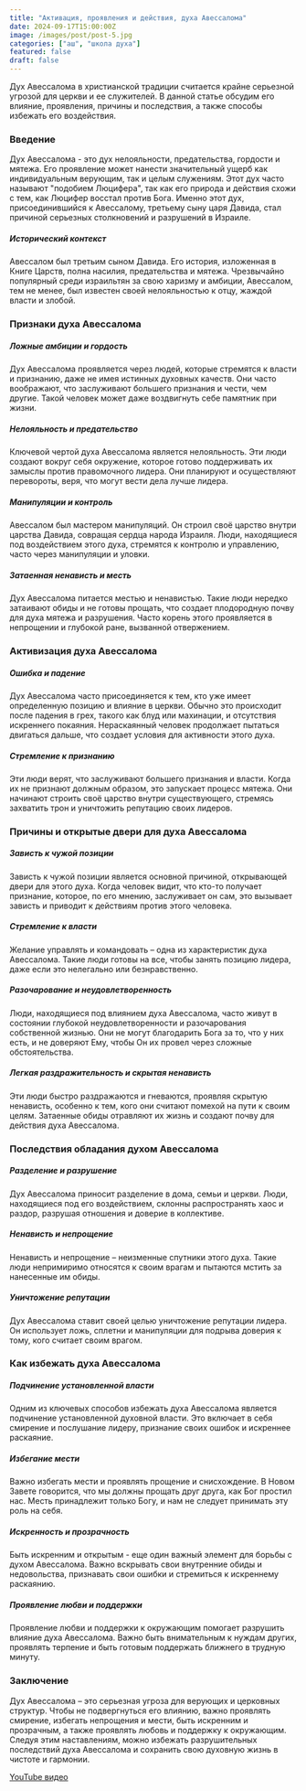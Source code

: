 ```yaml
---
title: "Активация, проявления и действия, духа Авессалома"
date: 2024-09-17T15:00:00Z
image: /images/post/post-5.jpg
categories: ["аш", "школа духа"]
featured: false
draft: false
---
```


Дух Авессалома в христианской традиции считается крайне серьезной угрозой для церкви и ее служителей. В данной статье обсудим его влияние, проявления, причины и последствия, а также способы избежать его воздействия.

### Введение

Дух Авессалома - это дух нелояльности, предательства, гордости и мятежа. Его проявление может нанести значительный ущерб как индивидуальным верующим, так и целым служениям. Этот дух часто называют "подобием Люцифера", так как его природа и действия схожи с тем, как Люцифер восстал против Бога. Именно этот дух, присоединившийся к Авессалому, третьему сыну царя Давида, стал причиной серьезных столкновений и разрушений в Израиле.

##### Исторический контекст

Авессалом был третьим сыном Давида. Его история, изложенная в Книге Царств, полна насилия, предательства и мятежа. Чрезвычайно популярный среди израильтян за свою харизму и амбиции, Авессалом, тем не менее, был известен своей нелояльностью к отцу, жаждой власти и злобой.

### Признаки духа Авессалома

##### Ложные амбиции и гордость

Дух Авессалома проявляется через людей, которые стремятся к власти и признанию, даже не имея истинных духовных качеств. Они часто воображают, что заслуживают большего признания и чести, чем другие. Такой человек может даже воздвигнуть себе памятник при жизни.

##### Нелояльность и предательство

Ключевой чертой духа Авессалома является нелояльность. Эти люди создают вокруг себя окружение, которое готово поддерживать их замыслы против правомочного лидера. Они планируют и осуществляют перевороты, веря, что могут вести дела лучше лидера.

##### Манипуляции и контроль

Авессалом был мастером манипуляций. Он строил своё царство внутри царства Давида, совращая сердца народа Израиля. Люди, находящиеся под воздействием этого духа, стремятся к контролю и управлению, часто через манипуляции и уловки.

##### Затаенная ненависть и месть

Дух Авессалома питается местью и ненавистью. Такие люди нередко затаивают обиды и не готовы прощать, что создает плодородную почву для духа мятежа и разрушения. Часто корень этого проявляется в непрощении и глубокой ране, вызванной отвержением.

### Активизация духа Авессалома

##### Ошибка и падение

Дух Авессалома часто присоединяется к тем, кто уже имеет определенную позицию и влияние в церкви. Обычно это происходит после падения в грех, такого как блуд или махинации, и отсутствия искреннего покаяния. Нераскаянный человек продолжает пытаться двигаться дальше, что создает условия для активности этого духа.

##### Стремление к признанию

Эти люди верят, что заслуживают большего признания и власти. Когда их не признают должным образом, это запускает процесс мятежа. Они начинают строить своё царство внутри существующего, стремясь захватить трон и уничтожить репутацию своих лидеров.

### Причины и открытые двери для духа Авессалома

##### Зависть к чужой позиции

Зависть к чужой позиции является основной причиной, открывающей двери для этого духа. Когда человек видит, что кто-то получает признание, которое, по его мнению, заслуживает он сам, это вызывает зависть и приводит к действиям против этого человека.

##### Стремление к власти

Желание управлять и командовать – одна из характеристик духа Авессалома. Такие люди готовы на все, чтобы занять позицию лидера, даже если это нелегально или безнравственно.

##### Разочарование и неудовлетворенность

Люди, находящиеся под влиянием духа Авессалома, часто живут в состоянии глубокой неудовлетворенности и разочарования собственной жизнью. Они не могут благодарить Бога за то, что у них есть, и не доверяют Ему, чтобы Он их провел через сложные обстоятельства.

##### Легкая раздражительность и скрытая ненависть

Эти люди быстро раздражаются и гневаются, проявляя скрытую ненависть, особенно к тем, кого они считают помехой на пути к своим целям. Затаенные обиды отравляют их жизнь и создают почву для действия духа Авессалома.

### Последствия обладания духом Авессалома

##### Разделение и разрушение

Дух Авессалома приносит разделение в дома, семьи и церкви. Люди, находящиеся под его воздействием, склонны распространять хаос и раздор, разрушая отношения и доверие в коллективе.

##### Ненависть и непрощение

Ненависть и непрощение – неизменные спутники этого духа. Такие люди непримиримо относятся к своим врагам и пытаются мстить за нанесенные им обиды.

##### Уничтожение репутации

Дух Авессалома ставит своей целью уничтожение репутации лидера. Он использует ложь, сплетни и манипуляции для подрыва доверия к тому, кого считает своим врагом.

### Как избежать духа Авессалома

##### Подчинение установленной власти

Одним из ключевых способов избежать духа Авессалома является подчинение установленной духовной власти. Это включает в себя смирение и послушание лидеру, признание своих ошибок и искреннее раскаяние.

##### Избегание мести

Важно избегать мести и проявлять прощение и снисхождение. В Новом Завете говорится, что мы должны прощать друг друга, как Бог простил нас. Месть принадлежит только Богу, и нам не следует принимать эту роль на себя.

##### Искренность и прозрачность

Быть искренним и открытым - еще один важный элемент для борьбы с духом Авессалома. Важно вскрывать свои внутренние обиды и недовольства, признавать свои ошибки и стремиться к искреннему раскаянию.

##### Проявление любви и поддержки

Проявление любви и поддержки к окружающим помогает разрушить влияние духа Авессалома. Важно быть внимательным к нуждам других, проявлять терпение и быть готовым поддержать ближнего в трудную минуту.

### Заключение

Дух Авессалома – это серьезная угроза для верующих и церковных структур. Чтобы не подвергнуться его влиянию, важно проявлять смирение, избегать непрощения и мести, быть искренним и прозрачным, а также проявлять любовь и поддержку к окружающим. Следуя этим наставлениям, можно избежать разрушительных последствий духа Авессалома и сохранить свою духовную жизнь в чистоте и гармонии.

[YouTube видео](https://youtu.be/X05BKjK9inI)
